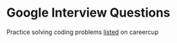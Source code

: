 # Google Interview Questions

Practice solving coding problems
[listed](http://www.careercup.com/page?pid=google-interview-questions) on careercup
